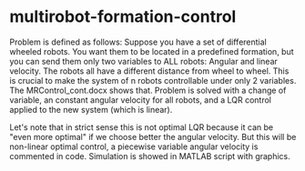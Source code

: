 # multirobot-formation-control
Problem is defined as follows:
Suppose you have a set of differential wheeled robots. You want them to be located in a predefined formation, but you can send them only two variables to ALL robots: Angular and linear velocity.
The robots all have a different distance from wheel to wheel. This is crucial to make the system of n robots controllable under only 2 variables. The MRControl_cont.docx shows that.
Problem is solved with a change of variable, an constant angular velocity for all robots, and a LQR control applied to the new system (which is linear).

Let's note that in strict sense this is not optimal LQR because it can be "even more optimal" if we choose better the angular velocity. But this will be non-linear optimal control, a piecewise variable angular velocity is commented in code.
Simulation is showed in MATLAB script with graphics.
